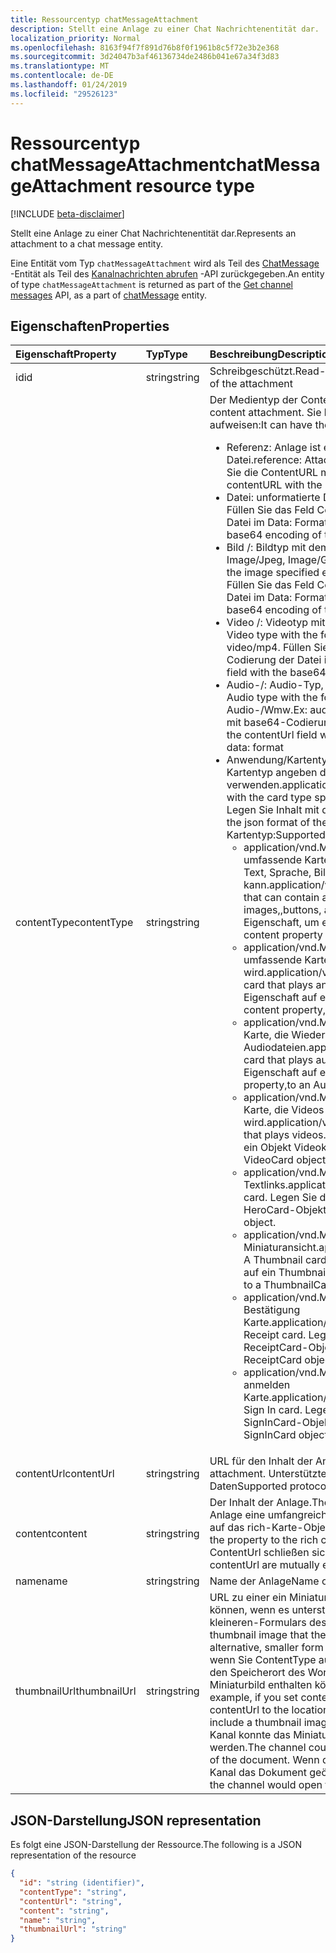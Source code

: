 ```yaml
---
title: Ressourcentyp chatMessageAttachment
description: Stellt eine Anlage zu einer Chat Nachrichtenentität dar.
localization_priority: Normal
ms.openlocfilehash: 8163f94f7f891d76b8f0f1961b8c5f72e3b2e368
ms.sourcegitcommit: 3d24047b3af46136734de2486b041e67a34f3d83
ms.translationtype: MT
ms.contentlocale: de-DE
ms.lasthandoff: 01/24/2019
ms.locfileid: "29526123"
---
```

# <a name="chatmessageattachment-resource-type"></a><span data-ttu-id="a953d-103">Ressourcentyp chatMessageAttachment</span><span class="sxs-lookup"><span data-stu-id="a953d-103">chatMessageAttachment resource type</span></span>

[!INCLUDE [beta-disclaimer](../../includes/beta-disclaimer.md)]

<span data-ttu-id="a953d-104">Stellt eine Anlage zu einer Chat Nachrichtenentität dar.</span><span class="sxs-lookup"><span data-stu-id="a953d-104">Represents an attachment to a chat message entity.</span></span>

<span data-ttu-id="a953d-105">Eine Entität vom Typ `chatMessageAttachment` wird als Teil des [ChatMessage](chatmessage.md) -Entität als Teil des [Kanalnachrichten abrufen](../api/channel-list-messages.md) -API zurückgegeben.</span><span class="sxs-lookup"><span data-stu-id="a953d-105">An entity of type `chatMessageAttachment` is returned as part of the [Get channel messages](../api/channel-list-messages.md) API, as a part of [chatMessage](chatmessage.md) entity.</span></span>

## <a name="properties"></a><span data-ttu-id="a953d-106">Eigenschaften</span><span class="sxs-lookup"><span data-stu-id="a953d-106">Properties</span></span>
| <span data-ttu-id="a953d-107">Eigenschaft</span><span class="sxs-lookup"><span data-stu-id="a953d-107">Property</span></span>     | <span data-ttu-id="a953d-108">Typ</span><span class="sxs-lookup"><span data-stu-id="a953d-108">Type</span></span>   |<span data-ttu-id="a953d-109">Beschreibung</span><span class="sxs-lookup"><span data-stu-id="a953d-109">Description</span></span>|
|:---------------|:--------|:----------|
|<span data-ttu-id="a953d-110">id</span><span class="sxs-lookup"><span data-stu-id="a953d-110">id</span></span>|<span data-ttu-id="a953d-111">string</span><span class="sxs-lookup"><span data-stu-id="a953d-111">string</span></span>| <span data-ttu-id="a953d-112">Schreibgeschützt.</span><span class="sxs-lookup"><span data-stu-id="a953d-112">Read-only.</span></span> <span data-ttu-id="a953d-113">Eindeutige Id der Anlage</span><span class="sxs-lookup"><span data-stu-id="a953d-113">Unique id of the attachment</span></span>|
|<span data-ttu-id="a953d-114">contentType</span><span class="sxs-lookup"><span data-stu-id="a953d-114">contentType</span></span>| <span data-ttu-id="a953d-115">string</span><span class="sxs-lookup"><span data-stu-id="a953d-115">string</span></span> | <span data-ttu-id="a953d-116">Der Medientyp der Content Anlage.</span><span class="sxs-lookup"><span data-stu-id="a953d-116">The media type of the content attachment.</span></span> <span data-ttu-id="a953d-117">Sie können die folgenden Werte aufweisen:</span><span class="sxs-lookup"><span data-stu-id="a953d-117">It can have the following values:</span></span> <br><ul><li><span data-ttu-id="a953d-118">Referenz: Anlage ist eine Verknüpfung zu einer anderen Datei.</span><span class="sxs-lookup"><span data-stu-id="a953d-118">reference: Attachment is a link to another file.</span></span> <span data-ttu-id="a953d-119">Füllen Sie die ContentURL mit den Link, um das Objekt</span><span class="sxs-lookup"><span data-stu-id="a953d-119">Populate the contentURL with the link to the object</span></span><br></li><li><span data-ttu-id="a953d-120">Datei: unformatierte Dateianlage.</span><span class="sxs-lookup"><span data-stu-id="a953d-120">file: Raw file attachment.</span></span> <span data-ttu-id="a953d-121">Füllen Sie das Feld Contenturl mit base64-Codierung der Datei im Data: Format</span><span class="sxs-lookup"><span data-stu-id="a953d-121">Populate the contenturl field with the base64 encoding of the file in data: format</span></span><br></li><li><span data-ttu-id="a953d-122">Bild /: Bildtyp mit dem Typ des Bilds angegeben: Image/Png, Image/Jpeg, Image/Gif.</span><span class="sxs-lookup"><span data-stu-id="a953d-122">image/: Image type with the type of the image specified ex: image/png, image/jpeg, image/gif.</span></span> <span data-ttu-id="a953d-123">Füllen Sie das Feld ContentUrl mit base64-Codierung der Datei im Data: Format</span><span class="sxs-lookup"><span data-stu-id="a953d-123">Populate the contentUrl field with the base64 encoding of the file in data: format</span></span><br></li><li><span data-ttu-id="a953d-124">Video /: Videotyp mit dem angegebenen Format.</span><span class="sxs-lookup"><span data-stu-id="a953d-124">video/: Video type with the format specified.</span></span> <span data-ttu-id="a953d-125">Beispiel: Video/mp4.</span><span class="sxs-lookup"><span data-stu-id="a953d-125">Ex: video/mp4.</span></span> <span data-ttu-id="a953d-126">Füllen Sie das Feld ContentUrl mit base64-Codierung der Datei im Data: Format</span><span class="sxs-lookup"><span data-stu-id="a953d-126">Populate the contentUrl field with the base64 encoding of the file in data: format</span></span><br></li><li><span data-ttu-id="a953d-127">Audio-/: Audio-Typ, mit dem angegebenen Format.</span><span class="sxs-lookup"><span data-stu-id="a953d-127">audio/: Audio type with the format specified.</span></span> <span data-ttu-id="a953d-128">Beispiel: Audio-/Wmw.</span><span class="sxs-lookup"><span data-stu-id="a953d-128">Ex: audio/wmw.</span></span> <span data-ttu-id="a953d-129">Füllen Sie das Feld ContentUrl mit base64-Codierung der Datei im Data: Format</span><span class="sxs-lookup"><span data-stu-id="a953d-129">Populate the contentUrl field with the base64 encoding of the file in data: format</span></span><br></li><li><span data-ttu-id="a953d-130">Anwendung/Kartentyp: Rich Karte Anlagetyp mit den Kartentyp angeben das genaue Kartenformat verwenden.</span><span class="sxs-lookup"><span data-stu-id="a953d-130">application/card type: Rich card attachment type with the card type specifying the exact card format to use.</span></span> <span data-ttu-id="a953d-131">Legen Sie Inhalt mit der Karte Json-Format.</span><span class="sxs-lookup"><span data-stu-id="a953d-131">Set content with the json format of the card.</span></span> <span data-ttu-id="a953d-132">Unterstützte Werte für Kartentyp:</span><span class="sxs-lookup"><span data-stu-id="a953d-132">Supported values for card type include:</span></span><br><ul><li><span data-ttu-id="a953d-133">application/vnd.Microsoft.Card.Adaptive: eine umfassende Karte, die eine beliebige Kombination von Text, Sprache, Bilder,, Schaltflächen und Felder enthalten kann.</span><span class="sxs-lookup"><span data-stu-id="a953d-133">application/vnd.microsoft.card.adaptive: A rich card that can contain any combination of text, speech, images,,buttons, and input fields.</span></span> <span data-ttu-id="a953d-134">Legen Sie die Content-Eigenschaft, um ein AdaptiveCard-Objekt.</span><span class="sxs-lookup"><span data-stu-id="a953d-134">Set the content property to,an AdaptiveCard object.</span></span></li><li><span data-ttu-id="a953d-135">application/vnd.Microsoft.Card.Animation: eine umfassende Karte, die Animation wiedergegeben wird.</span><span class="sxs-lookup"><span data-stu-id="a953d-135">application/vnd.microsoft.card.animation: A rich card that plays animation.</span></span> <span data-ttu-id="a953d-136">Legen Sie die Content-Eigenschaft auf eine AnimationCardobject.</span><span class="sxs-lookup"><span data-stu-id="a953d-136">Set the content property,to an AnimationCardobject.</span></span></li><li><span data-ttu-id="a953d-137">application/vnd.Microsoft.Card.Audio: eine umfassende Karte, die Wiedergabe von Audiodateien.</span><span class="sxs-lookup"><span data-stu-id="a953d-137">application/vnd.microsoft.card.audio: A rich card that plays audio files.</span></span> <span data-ttu-id="a953d-138">Legen Sie die Content-Eigenschaft auf ein AudioCard-Objekt.</span><span class="sxs-lookup"><span data-stu-id="a953d-138">Set the content property,to an AudioCard object.</span></span></li><li><span data-ttu-id="a953d-139">application/vnd.Microsoft.Card.Video: eine umfassende Karte, die Videos wiedergegeben wird.</span><span class="sxs-lookup"><span data-stu-id="a953d-139">application/vnd.microsoft.card.video: A rich card that plays videos.</span></span> <span data-ttu-id="a953d-140">Legen Sie die Content-Eigenschaft auf ein Objekt Videokarte.</span><span class="sxs-lookup"><span data-stu-id="a953d-140">Set the content property,to a VideoCard object.</span></span></li><li><span data-ttu-id="a953d-141">application/vnd.Microsoft.Card.Hero: eine Karte Textlinks.</span><span class="sxs-lookup"><span data-stu-id="a953d-141">application/vnd.microsoft.card.hero: A Hero card.</span></span> <span data-ttu-id="a953d-142">Legen Sie die Content-Eigenschaft auf ein HeroCard-Objekt.</span><span class="sxs-lookup"><span data-stu-id="a953d-142">Set the content property to a HeroCard object.</span></span></li><li><span data-ttu-id="a953d-143">application/vnd.Microsoft.Card.Thumbnail: eine Karte Miniaturansicht.</span><span class="sxs-lookup"><span data-stu-id="a953d-143">application/vnd.microsoft.card.thumbnail: A Thumbnail card.</span></span> <span data-ttu-id="a953d-144">Legen Sie die Content-Eigenschaft auf ein ThumbnailCard-Objekt.</span><span class="sxs-lookup"><span data-stu-id="a953d-144">Set the content property to a ThumbnailCard object.</span></span></li><li><span data-ttu-id="a953d-145">application/vnd.Microsoft.com.Card.Receipt: eine Bestätigung Karte.</span><span class="sxs-lookup"><span data-stu-id="a953d-145">application/vnd.microsoft.com.card.receipt: A Receipt card.</span></span> <span data-ttu-id="a953d-146">Legen Sie die Content-Eigenschaft auf ein ReceiptCard-Objekt.</span><span class="sxs-lookup"><span data-stu-id="a953d-146">Set the content property to a ReceiptCard object.</span></span></li><li><span data-ttu-id="a953d-147">application/vnd.Microsoft.com.Card.SignIn: ein Benutzer anmelden Karte.</span><span class="sxs-lookup"><span data-stu-id="a953d-147">application/vnd.microsoft.com.card.signin: A user Sign In card.</span></span> <span data-ttu-id="a953d-148">Legen Sie die Content-Eigenschaft auf ein SignInCard-Objekt.</span><span class="sxs-lookup"><span data-stu-id="a953d-148">Set the content property to a SignInCard object.</span></span></ul></ul>|
|<span data-ttu-id="a953d-149">contentUrl</span><span class="sxs-lookup"><span data-stu-id="a953d-149">contentUrl</span></span>|<span data-ttu-id="a953d-150">string</span><span class="sxs-lookup"><span data-stu-id="a953d-150">string</span></span>|<span data-ttu-id="a953d-151">URL für den Inhalt der Anlage.</span><span class="sxs-lookup"><span data-stu-id="a953d-151">URL for the content of the attachment.</span></span> <span data-ttu-id="a953d-152">Unterstützte Protokolle: http, Https, Datei und Daten</span><span class="sxs-lookup"><span data-stu-id="a953d-152">Supported protocols: http, https, file and data</span></span>|
|<span data-ttu-id="a953d-153">content</span><span class="sxs-lookup"><span data-stu-id="a953d-153">content</span></span>|<span data-ttu-id="a953d-154">string</span><span class="sxs-lookup"><span data-stu-id="a953d-154">string</span></span>|<span data-ttu-id="a953d-155">Der Inhalt der Anlage.</span><span class="sxs-lookup"><span data-stu-id="a953d-155">The content of the attachment.</span></span> <span data-ttu-id="a953d-156">Wenn die Anlage eine umfangreiche Karte ist, legen Sie die-Eigenschaft auf das rich-Karte-Objekt.</span><span class="sxs-lookup"><span data-stu-id="a953d-156">If the attachment is a rich card, set the property to the rich card object.</span></span> <span data-ttu-id="a953d-157">Diese Eigenschaft und ContentUrl schließen sich gegenseitig aus</span><span class="sxs-lookup"><span data-stu-id="a953d-157">This property and contentUrl are mutually exclusive</span></span>|
|<span data-ttu-id="a953d-158">name</span><span class="sxs-lookup"><span data-stu-id="a953d-158">name</span></span>|<span data-ttu-id="a953d-159">string</span><span class="sxs-lookup"><span data-stu-id="a953d-159">string</span></span>|<span data-ttu-id="a953d-160">Name der Anlage</span><span class="sxs-lookup"><span data-stu-id="a953d-160">Name of the attachment</span></span>|
|<span data-ttu-id="a953d-161">thumbnailUrl</span><span class="sxs-lookup"><span data-stu-id="a953d-161">thumbnailUrl</span></span>| <span data-ttu-id="a953d-162">string</span><span class="sxs-lookup"><span data-stu-id="a953d-162">string</span></span> |<span data-ttu-id="a953d-163">URL zu einer ein Miniaturbild, die der DDE-Kanal verwenden können, wenn es unterstützt die Verwendung eines alternativen, kleineren-Formulars des Inhalts oder ContentUrl.</span><span class="sxs-lookup"><span data-stu-id="a953d-163">URL to a a thumbnail image that the channel can use if it supports using an alternative, smaller form of content or contentUrl.</span></span> <span data-ttu-id="a953d-164">Angenommen, wenn Sie ContentType auf/Word-Anwendung und ContentUrl an den Speicherort des Word-Dokuments festgelegt, Sie ein Miniaturbild enthalten können, die das Dokument darstellt.</span><span class="sxs-lookup"><span data-stu-id="a953d-164">For example, if you set contentType to application/word and set contentUrl to the location of the Word document, you might include a thumbnail image that represents the document.</span></span> <span data-ttu-id="a953d-165">Der Kanal konnte das Miniaturbild statt des Dokuments angezeigt werden.</span><span class="sxs-lookup"><span data-stu-id="a953d-165">The channel could display the thumbnail image instead of the document.</span></span> <span data-ttu-id="a953d-166">Wenn der Benutzer das Bild klickt, würde der Kanal das Dokument geöffnet.</span><span class="sxs-lookup"><span data-stu-id="a953d-166">When the user clicks the image, the channel would open the document.</span></span>|

## <a name="json-representation"></a><span data-ttu-id="a953d-167">JSON-Darstellung</span><span class="sxs-lookup"><span data-stu-id="a953d-167">JSON representation</span></span>
 <span data-ttu-id="a953d-168">Es folgt eine JSON-Darstellung der Ressource.</span><span class="sxs-lookup"><span data-stu-id="a953d-168">The following is a JSON representation of the resource</span></span>

<!-- {
  "blockType": "resource",
  "optionalProperties": [
    "thumbnailUrl",
    "content",
    "contentUrl"
  ],
  "keyProperty": "id",
  "@odata.type": "microsoft.graph.chatMessageAttachment"
}-->

```json
{
  "id": "string (identifier)",
  "contentType": "string",
  "contentUrl": "string",
  "content": "string",
  "name": "string",
  "thumbnailUrl": "string"
}

```

<!-- uuid: 8fcb5dbc-d5aa-4681-8e31-b001d5168d79
2015-10-25 14:57:30 UTC -->
<!--
{
  "type": "#page.annotation",
  "description": "chat attachment resource",
  "keywords": "",
  "section": "documentation",
  "tocPath": "",
  "suppressions": [
    "Error: /api-reference/beta/resources/chatAttachment.md:\r\n      Exception processing links.\r\n    System.ArgumentException: Link Definition was null. Link text: !INCLUDE [beta-disclaimer](../../includes/beta-disclaimer.md)\r\n      at ApiDoctor.Validation.DocFile.get_LinkDestinations()\r\n      at ApiDoctor.Validation.DocSet.ValidateLinks(Boolean includeWarnings, String[] relativePathForFiles, IssueLogger issues, Boolean requireFilenameCaseMatch, Boolean printOrphanedFiles)"
  ]
}
-->
